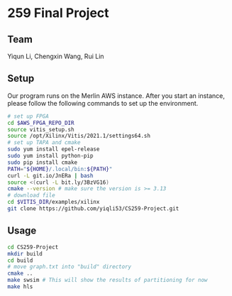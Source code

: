 # 259 Final Project

## Team
Yiqun Li, Chengxin Wang, Rui Lin

## Setup
Our program runs on the Merlin AWS instance. After you start an instance, please follow the following commands to set up the environment.
```bash
# set up FPGA
cd $AWS_FPGA_REPO_DIR
source vitis_setup.sh
source /opt/Xilinx/Vitis/2021.1/settings64.sh
# set up TAPA and cmake
sudo yum install epel-release
sudo yum install python-pip
sudo pip install cmake
PATH="${HOME}/.local/bin:${PATH}"
curl -L git.io/JnERa | bash
source <(curl -L bit.ly/3BzVG16)
cmake --version # make sure the version is >= 3.13
# download file
cd $VITIS_DIR/examples/xilinx
git clone https://github.com/yiqli53/CS259-Project.git
````

## Usage
```bash
cd CS259-Project
mkdir build
cd build
# move graph.txt into "build" directory
cmake ..
make swsim # This will show the results of partitioning for now
make hls
```

